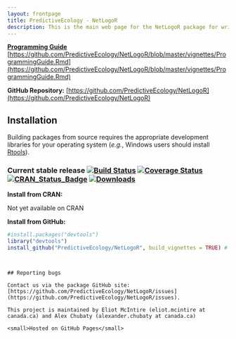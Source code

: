 ```yaml
---
layout: frontpage
title: PredictiveEcology - NetLogoR
description: This is the main web page for the NetLogoR package for writing and running individual based models using the NetLogo dictionary, ported to R
---
```


<head>
    <meta charset="utf-8">
    <meta http-equiv="X-UA-Compatible" content="chrome=1">
    <link rel="stylesheet" href="stylesheets/styles.css">
    <link rel="stylesheet" href="stylesheets/pygment_trac.css">
    <meta name="viewport" content="width=device-width, initial-scale=1, user-scalable=no">
</head>


[**Programming Guide**](https://github.com/PredictiveEcology/NetLogoR/blob/master/vignettes/ProgrammingGuide.Rmd) [https://github.com/PredictiveEcology/NetLogoR/blob/master/vignettes/ProgrammingGuide.Rmd](https://github.com/PredictiveEcology/NetLogoR/blob/master/vignettes/ProgrammingGuide.Rmd) 


**GitHub Repository:** [https://github.com/PredictiveEcology/NetLogoR](https://github.com/PredictiveEcology/NetLogoR)


## Installation

Building packages from source requires the appropriate development libraries for your operating system (*e.g.*, Windows users should install [Rtools](http://cran.r-project.org/bin/windows/Rtools/)).


### Current stable release [![Build Status](https://travis-ci.org/PredictiveEcology/NetLogoR.svg?branch=master)](https://travis-ci.org/PredictiveEcology/NetLogoR) [![Coverage Status](https://coveralls.io/repos/PredictiveEcology/NetLogoR/badge.svg?branch=master)](https://coveralls.io/r/PredictiveEcology/NetLogoR?branch=master) [![CRAN_Status_Badge](http://www.r-pkg.org/badges/version/NetLogoR)](https://cran.r-project.org/package=NetLogoR) [![Downloads](http://cranlogs.r-pkg.org/badges/NetLogoR)](https://cran.rstudio.com/package=NetLogoR)

**Install from CRAN:**

Not yet available on CRAN

**Install from GitHub:**
    
```r
#install.packages("devtools")
library("devtools")
install_github("PredictiveEcology/NetLogoR", build_vignettes = TRUE) # stable
```

```


## Reporting bugs

Contact us via the package GitHub site: [https://github.com/PredictiveEcology/NetLogoR/issues](https://github.com/PredictiveEcology/NetLogoR/issues).

This project is maintained by Eliot McIntire (eliot.mcintire at canada.ca) and Alex Chubaty (alexander.chubaty at canada.ca)

<small>Hosted on GitHub Pages</small>
